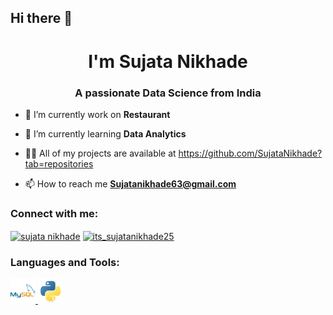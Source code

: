 ## Hi there 👋
<h1 align="center"> I'm Sujata Nikhade</h1>
<h3 align="center">A passionate Data Science from India</h3>

- 🔭 I’m currently work on **Restaurant**

- 🌱 I’m currently learning **Data Analytics**

- 👨‍💻 All of my projects are available at https://github.com/SujataNikhade?tab=repositories

- 📫 How to reach me **Sujatanikhade63@gmail.com**

<h3 align="left">Connect with me:</h3>
<p align="left">
<a href="https://linkedin.com/in/sujata nikhade" target="blank"><img align="center" src="https://raw.githubusercontent.com/rahuldkjain/github-profile-readme-generator/master/src/images/icons/Social/linked-in-alt.svg" alt="sujata nikhade" height="30" width="40" /></a>
<a href="https://instagram.com/its_sujatanikhade25" target="blank"><img align="center" src="https://raw.githubusercontent.com/rahuldkjain/github-profile-readme-generator/master/src/images/icons/Social/instagram.svg" alt="its_sujatanikhade25" height="30" width="40" /></a>
</p>

<h3 align="left">Languages and Tools:</h3>
<p align="left"> <a href="https://www.mysql.com/" target="_blank" rel="noreferrer"> <img src="https://raw.githubusercontent.com/devicons/devicon/master/icons/mysql/mysql-original-wordmark.svg" alt="mysql" width="40" height="40"/> </a> <a href="https://www.python.org" target="_blank" rel="noreferrer"> <img src="https://raw.githubusercontent.com/devicons/devicon/master/icons/python/python-original.svg" alt="python" width="40" height="40"/> </a> </p>
 
